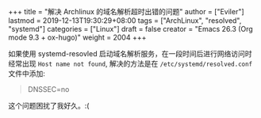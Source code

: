 +++
title = "解决 Archlinux 的域名解析超时出错的问题"
author = ["Eviler"]
lastmod = 2019-12-13T19:30:29+08:00
tags = ["ArchLinux", "resolved", "systemd"]
categories = ["Linux"]
draft = false
creator = "Emacs 26.3 (Org mode 9.3 + ox-hugo)"
weight = 2004
+++

如果使用 systemd-resovled 启动域名解析服务，在一段时间后进行网络访问时经常出现
`Host name not found`, 解决的方法是在 `/etc/systemd/resolved.conf` 文件中添加:

> DNSSEC=no

这个问题困扰了我好久。:(
